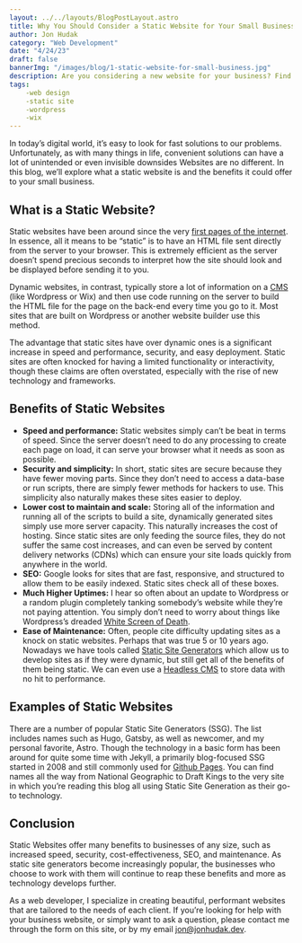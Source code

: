 ```yaml
---
layout: ../../layouts/BlogPostLayout.astro
title: Why You Should Consider a Static Website for Your Small Business
author: Jon Hudak
category: "Web Development"
date: "4/24/23"
draft: false
bannerImg: "/images/blog/1-static-website-for-small-business.jpg"
description: Are you considering a new website for your business? Find out why a static site might be the right fit for you.
tags:
    -web design
    -static site
    -wordpress
    -wix
---
```

In today’s digital world, it’s easy to look for fast solutions to our problems. Unfortunately, as with many things in life, convenient solutions can have a lot of  unintended or even invisible downsides Websites are no different. In this blog, we’ll explore what a static website is and the benefits it could offer to your small business.

## What is a Static Website?
Static websites have been around since the very [first pages of the internet](https://www.businessinsider.com/flashback-this-is-what-the-first-website-ever-looked-like-2011-6#:~:text=The%20first%20web%20page%20went,%2FWWW%2FTheProject.html). In essence, all it means to be “static” is to have an HTML file sent directly from the server to your browser. This is extremely efficient as the server doesn’t spend precious seconds to interpret how the site should look and be displayed before sending it to you.

Dynamic websites, in contrast, typically store a lot of information on a [CMS](https://blog.hubspot.com/blog/tabid/6307/bid/7969/what-is-a-cms-and-why-should-you-care.aspx) (like Wordpress or Wix) and then use code running on the server to build the HTML file for the page on the back-end every time you go to it. Most sites that are built on Wordpress or another website builder use this method.

The advantage that static sites have over dynamic ones is a significant increase in speed and performance, security, and easy deployment. Static sites are often knocked for having a limited functionality or interactivity, though these claims are often overstated, especially with the rise of new technology and frameworks.

## Benefits of Static Websites

- **Speed and performance:** Static websites simply can’t be beat in terms of speed. Since the server doesn’t need to do any processing to create each page on load, it can serve your browser what it needs as soon as possible.
- **Security and simplicity:** In short, static sites are secure because they have fewer moving parts. Since they don’t need to access a data-base or run scripts, there are simply fewer methods for hackers to use. This simplicity also naturally makes these sites easier to deploy.
- **Lower cost to maintain and scale:** Storing all of the information and running all of the scripts to build a site, dynamically generated sites simply use more server capacity. This naturally increases the cost of hosting. Since static sites are only feeding the source files, they do not suffer the same cost increases, and can even be served by content delivery networks (CDNs) which can ensure your site loads quickly from anywhere in the world.
- **SEO:** Google looks for sites that are fast, responsive, and structured to allow them to be easily indexed. Static sites check all of these boxes.
- **Much Higher Uptimes:** I hear so often about an update to Wordpress or a random plugin completely tanking somebody’s website while they’re not paying attention. You simply don’t need to worry about things like Wordpress’s dreaded [White Screen of Death](https://wpbuffs.com/wordpress-white-screen/).
- **Ease of Maintenance:** Often, people cite difficulty updating sites as a knock on static websites. Perhaps that was true 5 or 10 years ago. Nowadays we have tools called [Static Site Generators](https://jamstack.org/generators/) which allow us to develop sites as if they were dynamic, but still get all of the benefits of them being static. We can even use a [Headless CMS](https://www.sanity.io/headless-cms) to store data with no hit to performance.

## Examples of Static Websites

There are a number of popular Static Site Generators (SSG). The list includes names such as Hugo, Gatsby, as well as newcomer, and my personal favorite, Astro. Though the technology in a basic form has been around for quite some time with Jekyll, a primarily blog-focused SSG started in 2008 and still commonly used for [Github Pages](https://pages.github.com/).  You can find names all the way from National Geographic to Draft Kings to the very site in which you’re reading this blog all using Static Site Generation as their go-to technology.

## Conclusion

Static Websites offer many benefits to businesses of any size, such as increased speed, security, cost-effectiveness, SEO, and maintenance. As static site generators become increasingly popular, the businesses who choose to work with them will continue to reap these benefits and more as technology develops further.

As a web developer, I specialize in creating beautiful, performant websites that are tailored to the needs of each client. If you’re looking for help with your business website, or simply want to ask a question, please contact me through the form on this site, or by my email [jon@jonhudak.dev](mailto:jon@jonhudak.dev).